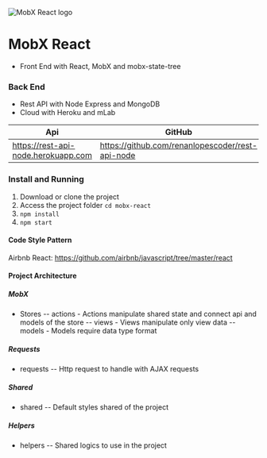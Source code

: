 ![MobX React logo](https://cdn-images-1.medium.com/max/897/1*fVyLVvnbisXOgh1v3EhTrg.png)

# MobX React

- Front End with React, MobX and mobx-state-tree

### Back End
- Rest API with Node Express and MongoDB
- Cloud with Heroku and mLab

| Api | GitHub |
|--|--|
| https://rest-api-node.herokuapp.com | https://github.com/renanlopescoder/rest-api-node |

### Install and Running

1. Download or clone the project
2. Access the project folder `cd mobx-react`
3. `npm install`
4. `npm start`

#### Code Style Pattern
Airbnb React: https://github.com/airbnb/javascript/tree/master/react

#### Project Architecture
##### MobX
- Stores
-- actions - Actions manipulate shared state and connect api and models of the store
-- views - Views manipulate only view data
-- models - Models require data type format

##### Requests
- requests
-- Http request to handle with AJAX requests

##### Shared
- shared
-- Default styles shared of the project

##### Helpers
- helpers
-- Shared logics to use in the project
